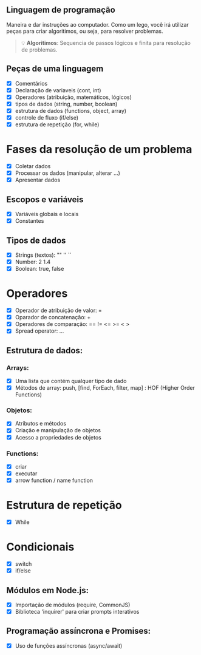 ## Linguagem de programação

Maneira e dar instruções ao computador.
Como um lego, você irá utilizar peças para criar algoritimos, ou seja, para resolver problemas.

> 💡 **Algoritimos**: Sequencia de passos lógicos e finita para resolução de problemas.

## Peças de uma linguagem

- [x] Comentários
- [x] Declaração de variaveis (cont, int)
- [x] Operadores (atribuição, matemáticos, lógicos)
- [x] tipos de dados (string, number, boolean)
- [x] estrutura de dados (functions, object, array)
- [x] controle de fluxo (if/else)
- [x] estrutura de repetição (for, while)

# Fases da resolução de um problema

- [x] Coletar dados
- [x] Processar os dados (manipular, alterar ...)
- [x] Apresentar dados

## Escopos e variáveis

- [x] Variáveis globais e locais
- [x] Constantes

## Tipos de dados

- [x] Strings (textos): "" '' ``
- [x] Number: 2 1.4
- [x] Boolean: true, false

# Operadores

- [x] Operador de atribuição de valor: =
- [x] Oparador de concatenação: +
- [x] Operadores de comparação: == != <= >= < >
- [x] Spread operator: ...

## Estrutura de dados:

### Arrays:

- [x] Uma lista que contém  qualquer tipo de dado
- [x] Métodos de array: push, [find, ForEach, filter, map] : HOF (Higher Order Functions)

### Objetos:

- [x] Atributos e métodos
- [x] Criação e manipulação de objetos
- [x] Acesso a propriedades de objetos

### Functions:

- [x] criar
- [x] executar
- [x] arrow function / name function

# Estrutura de repetição

- [x] While

# Condicionais

- [x] switch 
- [x] if/else

## Módulos em Node.js:

- [x] Importação de módulos (require, CommonJS)
- [x] Biblioteca 'inquirer' para criar prompts interativos

## Programação assíncrona e Promises:

- [x] Uso de funções assíncronas (async/await)